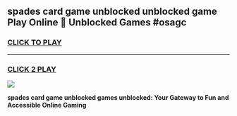 
## spades card game unblocked unblocked game Play Online 👋 Unblocked Games #osagc
<h3>
<a href="https://premium.freeplayer.one?title=spades_card_game_unblocked&ref=21F">CLICK TO PLAY</a></h3>
<hr>

<h3>
<a href="https://premium.freeplayer.one?title=spades_card_game_unblocked&ref=21F">CLICK 2 PLAY</a>
  
</h3>

<a href="https://premium.freeplayer.one?title=spades_card_game_unblocked&ref=21F/"><img src="https://clearcache.store/games.png"></a>


**spades card game unblocked games unblocked: Your Gateway to Fun and Accessible Online Gaming**
